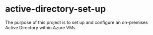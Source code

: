 # active-directory-set-up
The purpose of this project is to set up and configure an on-premises Active Directory within Azure VMs
